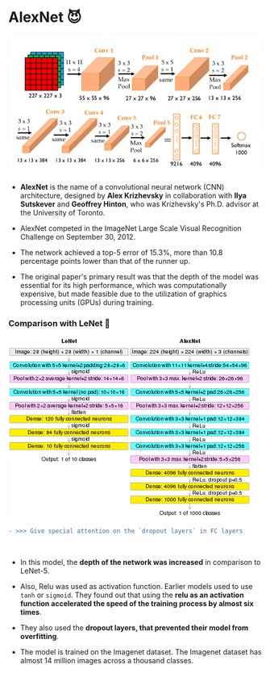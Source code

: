 # AlexNet 😈

![alexnet](../00_assets/alexnet.png)

- **AlexNet** is the name of a convolutional neural network (CNN) architecture, designed by **Alex Krizhevsky** in collaboration with **Ilya Sutskever** and **Geoffrey Hinton**, who was Krizhevsky's Ph.D. advisor at the University of Toronto.

- AlexNet competed in the ImageNet Large Scale Visual Recognition Challenge on September 30, 2012.

- The network achieved a top-5 error of 15.3%, more than 10.8 percentage points lower than that of the runner up.

- The original paper's primary result was that the depth of the model was essential for its high performance, which was computationally expensive, but made feasible due to the utilization of graphics processing units (GPUs) during training.

### Comparison with LeNet 🤭

![LeNet Vs AlexNet](../00_assets/Comparison_image_neural_networks.svg.png)

```diff
- >>> Give special attention on the `dropout layers` in FC layers
```

<br/>

- In this model, the **depth of the network was increased** in comparison to LeNet-5.
- Also, Relu was used as activation function. Earlier models used to use `tanh` or `sigmoid`. They found out that using the **relu as an activation function accelerated the speed of the training process by almost six times**. 

- They also used the **dropout layers, that prevented their model from overfitting**.

- The model is trained on the Imagenet dataset. The Imagenet dataset has almost 14 million images across a thousand classes.
